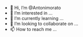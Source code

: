 - 👋 Hi, I’m @Antonimorato
- 👀 I’m interested in ...
- 🌱 I’m currently learning ...
- 💞️ I’m looking to collaborate on ...
- 📫 How to reach me ...

<!---
Antonimorato/Antonimorato is a ✨ special ✨ repository because its `README.md` (this file) appears on your GitHub profile.
You can click the Preview link to take a look at your changes.
--->
